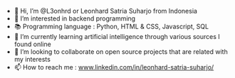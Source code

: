 - 👋 Hi, I’m @L3onhrd or Leonhard Satria Suharjo from Indonesia
- 👀 I’m interested in backend programming
- 📚 Programming language : Python, HTML & CSS, Javascript, SQL
- 🌱 I’m currently learning artificial intelligence through various sources I found online
- 💞️ I’m looking to collaborate on open source projects that are related with my interests 
- 📫 How to reach me : www.linkedin.com/in/leonhard-satria-suharjo/

<!---
L3onhrd/L3onhrd is a ✨ special ✨ repository because its `README.md` (this file) appears on your GitHub profile.
You can click the Preview link to take a look at your changes.
--->
